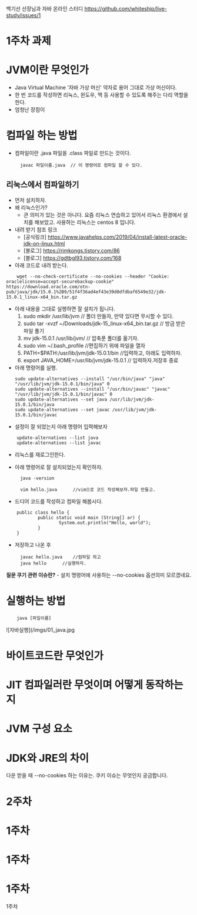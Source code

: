 백기선 선장님과 자바 온라인 스터디
https://github.com/whiteship/live-study/issues/1

1주차 과제 
=====
# JVM이란 무엇인가
- Java Virtual Machine '자바 가상 머신' 약자로 용어 그대로 가상 머신이다. 
- 한 번 코드를 작성하면 리눅스, 윈도우, 맥 등 사용할 수 있도록 해주는 다리 역할을 한다.
- 엄청난 장점이

# 컴파일 하는 방법

- 컴파일이란 .java 파일을 .class 파일로 만드는 것이다.

		javac 파일이름.java  // 이 명령어로 컴파일 할 수 있다.

## 리눅스에서 컴파일하기 
- 먼저 설치하자.
- 왜 리눅스인가?
	+ 큰 의미가 있는 것은 아니다. 요즘 리눅스 연습하고 있어서 리눅스 환경에서 설치를 해보았고. 사용하는 리눅스는 centos 8 입니다.
- 내려 받기 참조 링크
	- [공식링크] https://www.javahelps.com/2019/04/install-latest-oracle-jdk-on-linux.html 
	- [블로그] https://rimkongs.tistory.com/86
	- [블로그] https://gdtbgl93.tistory.com/168
- 아래 코드로 내려 받는다.
~~~
	wget --no-check-certificate --no-cookies --header "Cookie: oraclelicense=accept-securebackup-cookie" https://download.oracle.com/otn-pub/java/jdk/15.0.1%2B9/51f4f36ad4ef43e39d0dfdbaf6549e32/jdk-15.0.1_linux-x64_bin.tar.gz
~~~
- 아래 내용을 그대로 실행하면 잘 설치가 됩니다.
	1. sudo mkdir /usr/lib/jvm		// 폴더 만들자, 만약 있다면 무시할 수 있다. 
	2. sudo tar -xvzf ~/Downloads/jdk-15_linux-x64_bin.tar.gz // 방금 받은 파일 풀기
	3. mv jdk-15.0.1 /usr/lib/jvm/	// 압축푼 폴더를 옮기자.
	4. sudo vim ~/.bash_profile	//편집하기 위에 파일을 열자
	5. PATH=$PATH:/usr/lib/jvm/jdk-15.0.1/bin	//입력하고, 아래도 입력하자.
	6. export JAVA_HOME=/usr/lib/jvm/jdk-15.0.1	// 입력하자.저장후 종료
- 아래 명령어를 실행.
	~~~
	sudo update-alternatives --install "/usr/bin/java" "java" "/usr/lib/jvm/jdk-15.0.1/bin/java" 0
	sudo update-alternatives --install "/usr/bin/javac" "javac" "/usr/lib/jvm/jdk-15.0.1/bin/javac" 0
	sudo update-alternatives --set java /usr/lib/jvm/jdk-15.0.1/bin/java
	sudo update-alternatives --set javac /usr/lib/jvm/jdk-15.0.1/bin/javac
	~~~
- 설정이 잘 되었는지 아래 명령어 입력해보자
~~~
	update-alternatives --list java
	update-alternatives --list javac
~~~
- 리눅스를 재로그인한다.

- 아래 명령어로 잘 설치되었는지 확인하자.

		java -version 

		vim hello.java		//vim으로 코드 작성해보자.파일 만들고.
- 드디어 코드를 작성하고 컴파일 해봅시다.
 ~~~
	 public class hello {
	         public static void main (String[] ar) {
	                 System.out.println("Hello, world");
	         }
	 }
~~~
- 저장하고 나온 후 

		javac hello.java	//컴파일 하고
		java hello 		//실행하자.

	
**질문 쿠기 관련 이슈란?**
	- 설치 명령어에 사용하는 --no-cookies 옵션의미 모르겠네요.

# 실행하는 방법

		java [파일이름]

![자바실행](/imgs/01_java.jpg
# 바이트코드란 무엇인가
# JIT 컴파일러란 무엇이며 어떻게 동작하는지
# JVM 구성 요소
# JDK와 JRE의 차이



다운 받을 때 --no-cookies 하는 이유는. 쿠키 이슈는 무엇인지 궁금합니다.

2주차
=========================


1주차
=========================
1주차
=========================
1주차
=========================
1주차 
